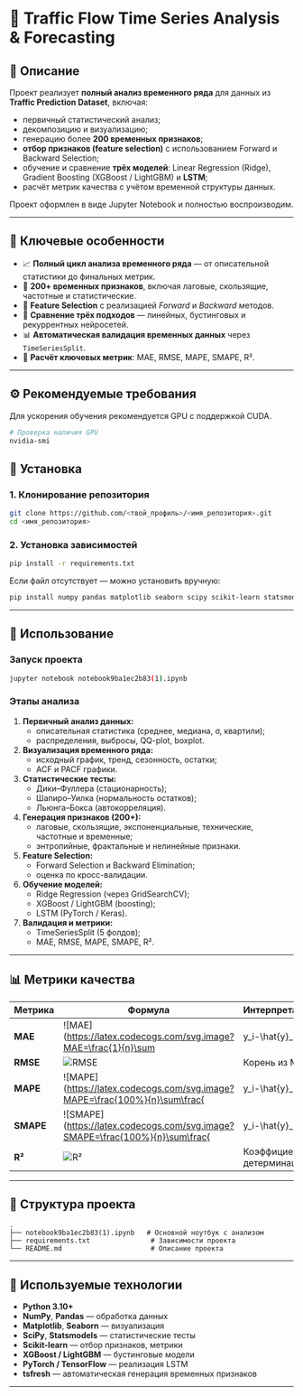 # 🚦 Traffic Flow Time Series Analysis & Forecasting

## 🧠 Описание
Проект реализует **полный анализ временного ряда** для данных из **Traffic Prediction Dataset**, включая:
- первичный статистический анализ;
- декомпозицию и визуализацию;
- генерацию более **200 временных признаков**;
- **отбор признаков (feature selection)** с использованием Forward и Backward Selection;
- обучение и сравнение **трёх моделей**: Linear Regression (Ridge), Gradient Boosting (XGBoost / LightGBM) и **LSTM**;
- расчёт метрик качества с учётом временной структуры данных.

Проект оформлен в виде Jupyter Notebook и полностью воспроизводим.

---

## 🚀 Ключевые особенности
- 📈 **Полный цикл анализа временного ряда** — от описательной статистики до финальных метрик.  
- 🧩 **200+ временных признаков**, включая лаговые, скользящие, частотные и статистические.  
- 🧠 **Feature Selection** с реализацией *Forward* и *Backward* методов.  
- 🤖 **Сравнение трёх подходов** — линейных, бустинговых и рекуррентных нейросетей.  
- 📊 **Автоматическая валидация временных данных** через `TimeSeriesSplit`.  
- 🧾 **Расчёт ключевых метрик**: MAE, RMSE, MAPE, SMAPE, R².  

---

## ⚙️ Рекомендуемые требования

Для ускорения обучения рекомендуется GPU с поддержкой CUDA.

```bash
# Проверка наличия GPU
nvidia-smi
```



## 💾 Установка

### 1. Клонирование репозитория
```bash
git clone https://github.com/<твой_профиль>/<имя_репозитория>.git
cd <имя_репозитория>
```

### 2. Установка зависимостей
```bash
pip install -r requirements.txt
```

Если файл отсутствует — можно установить вручную:
```bash
pip install numpy pandas matplotlib seaborn scipy scikit-learn statsmodels tqdm xgboost lightgbm torch torchvision torchaudio tensorflow keras jupyter notebook tsfresh
```

---

## 🧩 Использование

### Запуск проекта
```bash
jupyter notebook notebook9ba1ec2b83(1).ipynb
```

### Этапы анализа
1. **Первичный анализ данных:**
   - описательная статистика (среднее, медиана, σ, квартили);
   - распределения, выбросы, QQ-plot, boxplot.
2. **Визуализация временного ряда:**
   - исходный график, тренд, сезонность, остатки;
   - ACF и PACF графики.
3. **Статистические тесты:**
   - Дики–Фуллера (стационарность);
   - Шапиро–Уилка (нормальность остатков);
   - Льюнга–Бокса (автокорреляция).
4. **Генерация признаков (200+):**
   - лаговые, скользящие, экспоненциальные, технические, частотные и временные;
   - энтропийные, фрактальные и нелинейные признаки.
5. **Feature Selection:**
   - Forward Selection и Backward Elimination;
   - оценка по кросс-валидации.
6. **Обучение моделей:**
   - Ridge Regression (через GridSearchCV);
   - XGBoost / LightGBM (boosting);
   - LSTM (PyTorch / Keras).
7. **Валидация и метрики:**
   - TimeSeriesSplit (5 фолдов);
   - MAE, RMSE, MAPE, SMAPE, R².

---

## 📊 Метрики качества

| Метрика | Формула | Интерпретация |
|----------|----------|----------------|
| **MAE** | ![MAE](https://latex.codecogs.com/svg.image?MAE=\frac{1}{n}\sum|y_i-\hat{y}_i|) | Средняя абсолютная ошибка |
| **RMSE** | ![RMSE](https://latex.codecogs.com/svg.image?RMSE=\sqrt{\frac{1}{n}\sum(y_i-\hat{y}_i)^2}) | Корень из MSE |
| **MAPE** | ![MAPE](https://latex.codecogs.com/svg.image?MAPE=\frac{100%}{n}\sum\frac{|y_i-\hat{y}_i|}{|y_i|}) | Ошибка в процентах |
| **SMAPE** | ![SMAPE](https://latex.codecogs.com/svg.image?SMAPE=\frac{100%}{n}\sum\frac{|y_i-\hat{y}_i|}{(|y_i|+|\hat{y}_i|)/2}) | Симметричная ошибка |
| **R²** | ![R²](https://latex.codecogs.com/svg.image?R^2=1-\frac{\sum(y_i-\hat{y}_i)^2}{\sum(y_i-\bar{y})^2}) | Коэффициент детерминации |

---

## 📁 Структура проекта
```
.
├── notebook9ba1ec2b83(1).ipynb   # Основной ноутбук с анализом
├── requirements.txt               # Зависимости проекта
└── README.md                      # Описание проекта
```

---

## 🧠 Используемые технологии
- **Python 3.10+**
- **NumPy**, **Pandas** — обработка данных  
- **Matplotlib**, **Seaborn** — визуализация  
- **SciPy**, **Statsmodels** — статистические тесты  
- **Scikit-learn** — отбор признаков, метрики  
- **XGBoost / LightGBM** — бустинговые модели  
- **PyTorch / TensorFlow** — реализация LSTM  
- **tsfresh** — автоматическая генерация временных признаков  

---

